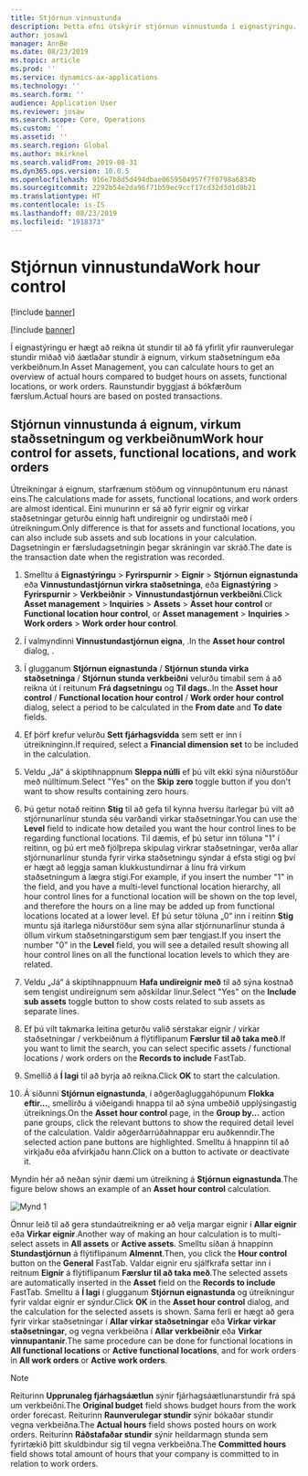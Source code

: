 ```yaml
---
title: Stjórnun vinnustunda
description: Þetta efni útskýrir stjórnun vinnustunda í eignastýringu.
author: josaw1
manager: AnnBe
ms.date: 08/23/2019
ms.topic: article
ms.prod: ''
ms.service: dynamics-ax-applications
ms.technology: ''
ms.search.form: ''
audience: Application User
ms.reviewer: josaw
ms.search.scope: Core, Operations
ms.custom: ''
ms.assetid: ''
ms.search.region: Global
ms.author: mkirknel
ms.search.validFrom: 2019-08-31
ms.dyn365.ops.version: 10.0.5
ms.openlocfilehash: 916e7b8d5d494dbae0659504957f7f0798a6834b
ms.sourcegitcommit: 2292b54e2da96f71b59ec9ccf17cd32d3d1d8b21
ms.translationtype: HT
ms.contentlocale: is-IS
ms.lasthandoff: 08/23/2019
ms.locfileid: "1918373"
---
```

# <a name="work-hour-control"></a><span data-ttu-id="57b5a-103">Stjórnun vinnustunda</span><span class="sxs-lookup"><span data-stu-id="57b5a-103">Work hour control</span></span>

[!include [banner](../../includes/banner.md)]

[!include [banner](../../includes/preview-banner.md)]

<span data-ttu-id="57b5a-104">Í eignastýringu er hægt að reikna út stundir til að fá yfirlit yfir raunverulegar stundir miðað við áætlaðar stundir á eignum, virkum staðsetningum eða verkbeiðnum.</span><span class="sxs-lookup"><span data-stu-id="57b5a-104">In Asset Management, you can calculate hours to get an overview of actual hours compared to budget hours on assets, functional locations, or work orders.</span></span> <span data-ttu-id="57b5a-105">Raunstundir byggjast á bókfærðum færslum.</span><span class="sxs-lookup"><span data-stu-id="57b5a-105">Actual hours are based on posted transactions.</span></span>

## <a name="work-hour-control-for-assets-functional-locations-and-work-orders"></a><span data-ttu-id="57b5a-106">Stjórnun vinnustunda á eignum, virkum staðssetningum og verkbeiðnum</span><span class="sxs-lookup"><span data-stu-id="57b5a-106">Work hour control for assets, functional locations, and work orders</span></span>

<span data-ttu-id="57b5a-107">Útreikningar á eignum, starfrænum stöðum og vinnupöntunum eru nánast eins.</span><span class="sxs-lookup"><span data-stu-id="57b5a-107">The calculations made for assets, functional locations, and work orders are almost identical.</span></span> <span data-ttu-id="57b5a-108">Eini munurinn er sá að fyrir eignir og virkar staðsetningar geturðu einnig haft undireignir og undirstaði með í útreikningum.</span><span class="sxs-lookup"><span data-stu-id="57b5a-108">Only difference is that for assets and functional locations, you can also include sub assets and sub locations in your calculation.</span></span> <span data-ttu-id="57b5a-109">Dagsetningin er færsludagsetningin þegar skráningin var skráð.</span><span class="sxs-lookup"><span data-stu-id="57b5a-109">The date is the transaction date when the registration was recorded.</span></span>

1. <span data-ttu-id="57b5a-110">Smelltu á **Eignastýringu** > **Fyrirspurnir** > **Eignir** > **Stjórnun eignastunda** eða **Vinnustundastjórnun virkra staðsetninga**, eða **Eignastýring** > **Fyrirspurnir** > **Verkbeiðnir** > **Vinnustundastjórnun verkbeiðni**.</span><span class="sxs-lookup"><span data-stu-id="57b5a-110">Click **Asset management** > **Inquiries** > **Assets** > **Asset hour control** or **Functional location hour control**, or **Asset management** > **Inquiries** > **Work orders** > **Work order hour control**.</span></span>

2. <span data-ttu-id="57b5a-111">Í valmyndinni **Vinnustundastjórnun eigna**, .</span><span class="sxs-lookup"><span data-stu-id="57b5a-111">In the **Asset hour control** dialog, .</span></span>

3. <span data-ttu-id="57b5a-112">Í glugganum **Stjórnun eignastunda** / **Stjórnun stunda virka staðsetninga** / **Stjórnun stunda verkbeiðni** velurðu tímabil sem á að reikna út í reitunum **Frá dagsetningu** og **Til dags.**.</span><span class="sxs-lookup"><span data-stu-id="57b5a-112">In the **Asset hour control** / **Functional location hour control** / **Work order hour control** dialog, select a period to be calculated in the **From date** and **To date** fields.</span></span>

4. <span data-ttu-id="57b5a-113">Ef þörf krefur velurðu **Sett fjárhagsvídda** sem sett er inn í útreikninginn.</span><span class="sxs-lookup"><span data-stu-id="57b5a-113">If required, select a **Financial dimension set** to be included in the calculation.</span></span>

5. <span data-ttu-id="57b5a-114">Veldu „Já“ á skiptihnappnum **Sleppa núlli** ef þú vilt ekki sýna niðurstöður með núlltímum.</span><span class="sxs-lookup"><span data-stu-id="57b5a-114">Select "Yes" on the **Skip zero** toggle button if you don't want to show results containing zero hours.</span></span>

6. <span data-ttu-id="57b5a-115">Þú getur notað reitinn **Stig** til að gefa til kynna hversu ítarlegar þú vilt að stjórnunarlínur stunda séu varðandi virkar staðsetningar.</span><span class="sxs-lookup"><span data-stu-id="57b5a-115">You can use the **Level** field to indicate how detailed you want the hour control lines to be regarding functional locations.</span></span> <span data-ttu-id="57b5a-116">Til dæmis, ef þú setur inn töluna "1" í reitinn, og þú ert með fjölþrepa skipulag virkrar staðsetningar, verða allar stjórnunarlínur stunda fyrir virka staðsetningu sýndar á efsta stigi og því er hægt að leggja saman klukkustundirnar á línu frá virkum staðsetningum á lægra stigi.</span><span class="sxs-lookup"><span data-stu-id="57b5a-116">For example, if you insert the number "1" in the field, and you have a multi-level functional location hierarchy, all hour control lines for a functional location will be shown on the top level, and therefore the hours on a line may be added up from functional locations located at a lower level.</span></span> <span data-ttu-id="57b5a-117">Ef þú setur töluna „0“ inn í reitinn **Stig** muntu sjá ítarlega niðurstöður sem sýna allar stjórnunarlínur stunda á öllum virkum staðsetningarstigum sem þær tengjast.</span><span class="sxs-lookup"><span data-stu-id="57b5a-117">If you insert the number "0" in the **Level** field, you will see a detailed result showing all hour control lines on all the functional location levels to which they are related.</span></span>

7. <span data-ttu-id="57b5a-118">Veldu „Já“ á skiptihnappnuum **Hafa undireignir með** til að sýna kostnað sem tengist undireignum sem aðskildar línur.</span><span class="sxs-lookup"><span data-stu-id="57b5a-118">Select "Yes" on the **Include sub assets** toggle button to show costs related to sub assets as separate lines.</span></span>

8. <span data-ttu-id="57b5a-119">Ef þú vilt takmarka leitina geturðu valið sérstakar eignir / virkar staðsetningar / verkbeiðnum á flýtiflipanum **Færslur til að taka með**.</span><span class="sxs-lookup"><span data-stu-id="57b5a-119">If you want to limit the search, you can select specific assets / functional locations / work orders on the **Records to include** FastTab.</span></span>

9. <span data-ttu-id="57b5a-120">Smellið á **Í lagi** til að byrja að reikna.</span><span class="sxs-lookup"><span data-stu-id="57b5a-120">Click **OK** to start the calculation.</span></span>

10. <span data-ttu-id="57b5a-121">Á síðunni **Stjórnun eignastunda**, í aðgerðagluggahópunum **Flokka eftir...**, smellirðu á viðeigandi hnappa til að sýna umbeðið upplýsingastig útreiknings.</span><span class="sxs-lookup"><span data-stu-id="57b5a-121">On the **Asset hour control** page, in the **Group by...** action pane groups, click the relevant buttons to show the required detail level of the calculation.</span></span> <span data-ttu-id="57b5a-122">Valdir aðgerðarrúðahnappar eru auðkenndir.</span><span class="sxs-lookup"><span data-stu-id="57b5a-122">The selected action pane buttons are highlighted.</span></span> <span data-ttu-id="57b5a-123">Smelltu á hnappinn til að virkjaðu eða afvirkjaðu hann.</span><span class="sxs-lookup"><span data-stu-id="57b5a-123">Click on a button to activate or deactivate it.</span></span>

<span data-ttu-id="57b5a-124">Myndin hér að neðan sýnir dæmi um útreikning á **Stjórnun eignastunda**.</span><span class="sxs-lookup"><span data-stu-id="57b5a-124">The figure below shows an example of an **Asset hour control** calculation.</span></span>

![Mynd 1](media/04-controlling-and-reporting.png)

<span data-ttu-id="57b5a-126">Önnur leið til að gera stundaútreikning er að velja margar eignir í **Allar eignir** eða **Virkar eignir**.</span><span class="sxs-lookup"><span data-stu-id="57b5a-126">Another way of making an hour calculation is to multi-select assets in **All assets** or **Active assets**.</span></span> <span data-ttu-id="57b5a-127">Smelltu síðan á hnappinn **Stundastjórnun** á flýtiflipanum **Almennt**.</span><span class="sxs-lookup"><span data-stu-id="57b5a-127">Then, you click the **Hour control** button on the **General** FastTab.</span></span> <span data-ttu-id="57b5a-128">Valdar eignir eru sjálfkrafa settar inn í reitnum **Eignir** á flýtiflipanum **Færslur til að taka með**.</span><span class="sxs-lookup"><span data-stu-id="57b5a-128">The selected assets are automatically inserted in the **Asset** field on the **Records to include** FastTab.</span></span> <span data-ttu-id="57b5a-129">Smelltu á **Í lagi** í glugganum **Stjórnun eignastunda** og útreikningur fyrir valdar eignir er sýndur.</span><span class="sxs-lookup"><span data-stu-id="57b5a-129">Click **OK** in the **Asset hour control** dialog, and the calculation for the selected assets is shown.</span></span> <span data-ttu-id="57b5a-130">Sama ferli er hægt að gera fyrir virkar staðsetningar í **Allar virkar staðsetningar** eða **Virkar virkar staðsetningar**, og vegna verkbeiðna í **Allar verkbeiðnir** eða **Virkar vinnupantanir**.</span><span class="sxs-lookup"><span data-stu-id="57b5a-130">The same procedure can be done for functional locations in **All functional locations** or **Active functional locations**, and for work orders in **All work orders** or **Active work orders**.</span></span>

>[!NOTE]
><span data-ttu-id="57b5a-131">Reiturinn **Upprunaleg fjárhagsáætlun** sýnir fjárhagsáætlunarstundir frá spá um verkbeiðni.</span><span class="sxs-lookup"><span data-stu-id="57b5a-131">The **Original budget** field shows budget hours from the work order forecast.</span></span> <span data-ttu-id="57b5a-132">Reiturinn **Raunverulegar stundir** sýnir bókaðar stundir vegna verkbeiðna.</span><span class="sxs-lookup"><span data-stu-id="57b5a-132">The **Actual hours** field shows posted hours on work orders.</span></span> <span data-ttu-id="57b5a-133">Reiturinn **Ráðstafaðar stundir** sýnir heildarmagn stunda sem fyrirtækið þitt skuldbindur sig til vegna verkbeiðna.</span><span class="sxs-lookup"><span data-stu-id="57b5a-133">The **Committed hours** field shows total amount of hours that your company is committed to in relation to work orders.</span></span>

